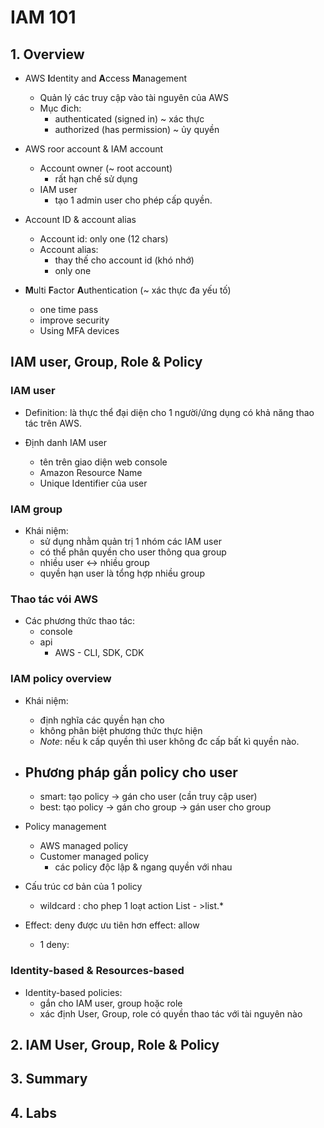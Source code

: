 # IAM 101

## 1. Overview

+ AWS **I**dentity and **A**ccess **M**anagement
    - Quản lý các truy cập vào tài nguyên của AWS
    - Mục đich:
        - authenticated (signed in) ~ xác thực
        - authorized (has permission) ~ ủy quyền

+ AWS roor account & IAM account
    - Account owner (~ root account)
        - rất hạn chế sử dụng
    - IAM user
        - tạo 1 admin user cho phép cấp quyền.

+ Account ID & account alias
    - Account id: only one (12 chars)
    - Account alias: 
        - thay thế cho account id (khó nhớ)
        - only one

+ **M**ulti **F**actor **A**uthentication (~ xác thực đa yếu tố)
    - one time pass
    - improve security
    - Using MFA devices

## IAM user, Group, Role & Policy    

### IAM user 
+ Definition: là thực thể đại diện cho 1 người/ứng dụng có khả năng thao tác trên AWS.

+ Định danh IAM user
    - tên trên giao diện web console
    - Amazon Resource Name
    - Unique Identifier của user

### IAM group 
+ Khái niệm:
    - sử dụng nhằm quản trị 1 nhóm các IAM user
    - có thể phân quyền cho user thông qua group
    - nhiều user <-> nhiều group
    - quyền hạn user là tổng hợp nhiều group

### Thao tác vói AWS
+ Các phương thức thao tác:
    - console
    - api
        - AWS - CLI, SDK, CDK

### IAM policy overview
+ Khái niệm:
    - định nghĩa các quyền hạn cho 
    - không phân biệt phương thức thực hiện
    - *Note*: nếu k cấp quyền thì user không đc cấp bất kì quyền nào.

+ Phương pháp gắn policy cho user
    - 
    - smart: tạo policy -> gán cho user (cần truy cập user)
    - best: tạo policy -> gán cho group -> gán user cho group

+ Policy management
    - AWS managed policy
    - Customer managed policy    
        - các policy độc lập & ngang quyền với nhau

+ Cấu trúc cơ bản của 1 policy
    - wildcard : cho phep 1 loạt action List - >list.*

+ Effect: deny được ưu tiên hơn effect: allow
    - 1 deny: 

### Identity-based & Resources-based

+ Identity-based policies:
    - gắn cho IAM user, group hoặc role
    - xác định User, Group, role có quyền thao tác với tài nguyên nào


## 2. IAM User, Group, Role & Policy


## 3. Summary


## 4. Labs

